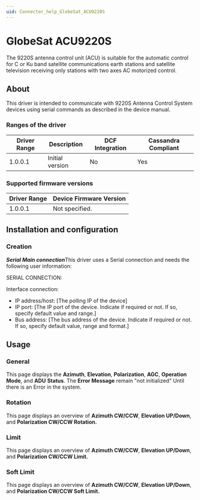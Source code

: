 ```yaml
---
uid: Connector_help_GlobeSat_ACU9220S
---
```


# GlobeSat ACU9220S

The 9220S antenna control unit (ACU) is suitable for the automatic control for C or Ku band satellite communications earth stations and satellite television receiving only stations with two axes AC motorized control.

## About

This driver is intended to communicate with 9220S Antenna Control System devices using serial commands as described in the device manual.

### Ranges of the driver

| **Driver Range** | **Description** | **DCF Integration** | **Cassandra Compliant** |
|------------------|-----------------|---------------------|-------------------------|
| 1.0.0.1          | Initial version | No                  | Yes                     |

### Supported firmware versions

| **Driver Range** | **Device Firmware Version** |
|------------------|-----------------------------|
| 1.0.0.1          | Not specified.              |

## Installation and configuration

### Creation

***Serial Main connection***This driver uses a Serial connection and needs the following user information:

SERIAL CONNECTION:

Interface connection:

- IP address/host: \[The polling IP of the device\]
- IP port: \[The IP port of the device. Indicate if required or not. If so, specify default value and range.\]
- Bus address: \[The bus address of the device. Indicate if required or not. If so, specify default value, range and format.\]

## Usage

### General

This page displays the **Azimuth**, **Elevation**, **Polarization**, **AGC**, **Operation** **Mode**, and **ADU** **Status**. The **Error Message** remain "not initialized" Until there is an Error in the system.

### Rotation

This page displays an overview of **Azimuth CW/CCW**, **Elevation UP/Down**, and **Polarization CW/CCW Rotation.**

### Limit

This page displays an overview of **Azimuth CW/CCW**, **Elevation UP/Down**, and **Polarization CW/CCW Limit.**

### Soft Limit

This page displays an overview of **Azimuth CW/CCW**, **Elevation UP/Down**, and **Polarization CW/CCW Soft Limit.**
